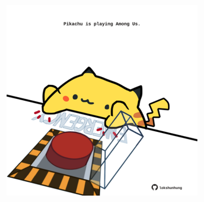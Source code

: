 <!-- built at 25/01/2022, 14:01:12 UTC -->
<p align="center">
  <img width="500" height="500" src="./ReadmeImage.svg">
</p>
